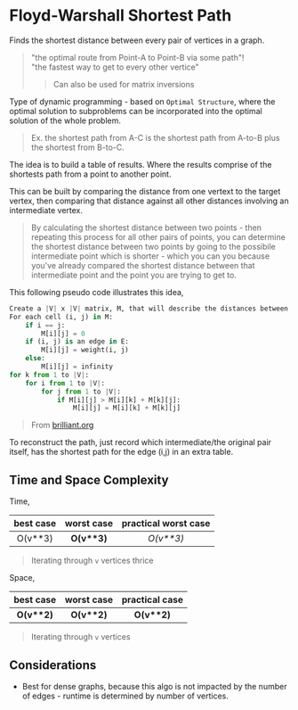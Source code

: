 # Floyd-Warshall Shortest Path

Finds the shortest distance between every pair of vertices in a graph.
> "the optimal route from Point-A to Point-B via some path"! <br>
> "the fastest way to get to every other vertice" <br>
> > Can also be used for matrix inversions

Type of dynamic programming - based on `Optimal Structure`, where the optimal solution to subproblems can be incorporated into the optimal solution of the whole problem.
> Ex. the shortest path from A-C is the shortest path from A-to-B plus the shortest from B-to-C.

The idea is to build a table of results. Where the results comprise of the shortests path from a point to another point.

This can be built by comparing the distance from one vertext to the target vertex, then comparing that distance against all other distances involving an intermediate vertex.
> By calculating the shortest distance between two points - then repeating this process for all other pairs of points, you can determine the shortest distance between two points by going to the possibile intermediate point which is shorter - which you can you because you've already compared the shortest distance between that intermediate point and the point you are trying to get to.

This following pseudo code illustrates this idea,
```python
Create a |V| x |V| matrix, M, that will describe the distances between vertices
For each cell (i, j) in M:
    if i == j:
        M[i][j] = 0
    if (i, j) is an edge in E:
        M[i][j] = weight(i, j)
    else:
        M[i][j] = infinity
for k from 1 to |V|:
    for i from 1 to |V|:
        for j from 1 to |V|:
            if M[i][j] > M[i][k] + M[k][j]:
                M[i][j] = M[i][k] + M[k][j]
```
> From [brilliant.org][1]

To reconstruct the path, just record which intermediate/the original pair itself, has the shortest path for the edge (i,j) in an extra table.

## Time and Space Complexity
Time,

best case | worst case | practical worst case
:---: | :---: | :---:
O(v**3) | __O(v**3)__ | _O(v**3)_
> Iterating through `v` vertices thrice

Space,

best case | worst case | practical case
:---: | :---: | :---:
__O(v**2)__ | __O(v**2)__ | __O(v**2)__
> Iterating through `v` vertices

## Considerations
- Best for dense graphs, because this algo is not impacted by the number of edges - runtime is determined by number of vertices.

[1]: https://brilliant.org/wiki/floyd-warshall-algorithm/